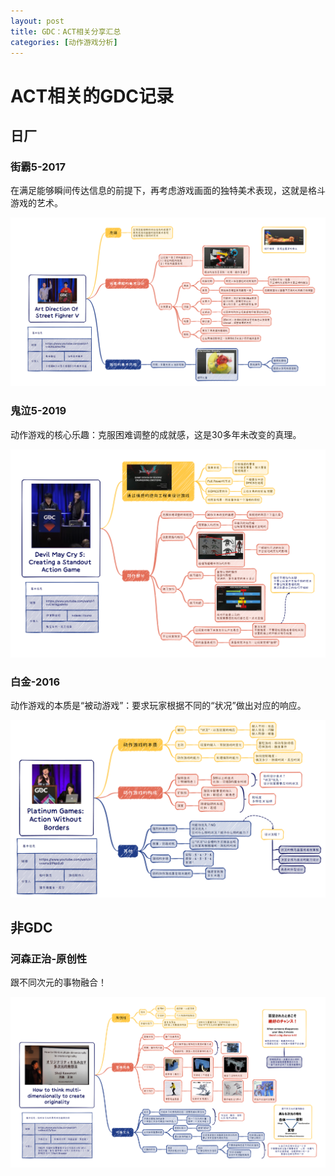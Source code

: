 ```yaml
---
layout: post
title: GDC：ACT相关分享汇总
categories: [动作游戏分析]
---
```


# ACT相关的GDC记录


## 日厂


### 街霸5-2017

在满足能够瞬间传达信息的前提下，再考虑游戏画面的独特美术表现，这就是格斗游戏的艺术。

![](/assets/img/skill/GDC/1.png)


### 鬼泣5-2019

动作游戏的核心乐趣：克服困难调整的成就感，这是30多年未改变的真理。

![](/assets/img/skill/GDC/2.png)


### 白金-2016

动作游戏的本质是“被动游戏”：要求玩家根据不同的“状况”做出对应的响应。

![](/assets/img/skill/GDC/3.png)


## 非GDC


### 河森正治-原创性

跟不同次元的事物融合！

![](/assets/img/skill/GDC/4.png)
